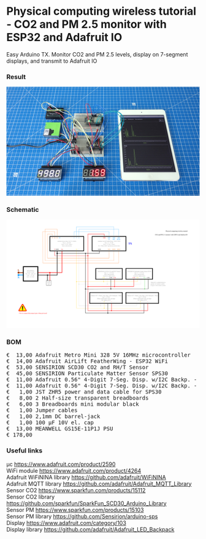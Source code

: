 # Physical computing wireless tutorial - CO2 and PM 2.5 monitor with ESP32 and Adafruit IO

Easy Arduino TX. Monitor CO2 and PM 2.5 levels, display on 7-segment displays, and transmit to Adafruit IO

### Result

![](Assets/13d%20result.jpg)

### Schematic

![](Assets/13d%20schematic.png)

### BOM

<pre>
€  13,00 Adafruit Metro Mini 328 5V 16MHz microcontroller
€  14,00 Adafruit AirLift FeatherWing - ESP32 WiFi
€  53,00 SENSIRION SCD30 CO2 and RH/T Sensor
€  45,00 SENSIRION Particulate Matter Sensor SPS30
€  11,00 Adafruit 0.56" 4-Digit 7-Seg. Disp. w/I2C Backp. - White
€  11,00 Adafruit 0.56" 4-Digit 7-Seg. Disp. w/I2C Backp. - Red
€   1,00 JST ZHR5 power and data cable for SPS30
€   8,00 2 Half-size transparent breadboards
€   6,00 3 Breadboards mini modular black
€   1,00 Jumper cables
€   1,00 2,1mm DC barrel-jack
€   1,00 100 µF 10V el. cap
€  13,00 MEANWELL GS15E-11P1J PSU
€ 178,00
</pre>  

### Useful links

μc https://www.adafruit.com/product/2590  
WiFi module https://www.adafruit.com/product/4264  
Adafruit WiFiNINA library https://github.com/adafruit/WiFiNINA  
Adafruit MQTT library https://github.com/adafruit/Adafruit_MQTT_Library  
Sensor CO2 https://www.sparkfun.com/products/15112  
Sensor CO2 library https://github.com/sparkfun/SparkFun_SCD30_Arduino_Library  
Sensor PM https://www.sparkfun.com/products/15103  
Sensor PM library https://github.com/Sensirion/arduino-sps  
Display https://www.adafruit.com/category/103  
Display library https://github.com/adafruit/Adafruit_LED_Backpack  
